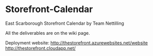 Storefront-Calendar
===================

East Scarborough Storefront Calendar by Team Nettilling

All the deliverables are on the wiki page.

Deployment website:
http://thestorefront.azurewebsites.net/website
http://thestorefront.cloudapp.net/
